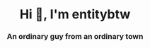 <h1 align="center">Hi 👋, I'm entitybtw</h1>
<h3 align="center">An ordinary guy from an ordinary town</h3>

<h2 - 🌱 I’m currently learning **python, linux distros**</h2>
